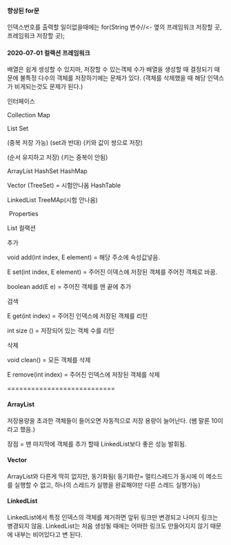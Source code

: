 

#### 향상된 for문

인덱스번호를 출력할 일이없을때에는 for(String 변수//<- 옆의 프레임워크 저장할 곳, 프레임워크 저장할 곳);







#### 2020-07-01 컬랙션 프레임워크

배열은 쉽게 생성할 수 있지마, 저장할 수 있는객체 수가 배열을 생성할 때 결정되기 때문에 불특정 다수의 객체를 저장하기에는 문제가 있다. (객체를 삭제했을 때 해당 인덱스가 비게되는것도 문제가 된다.)

인터페이스

Collection																							Map

List 								Set

(중복 저장 가능)			(set과 반대)												(키와 값이 쌍으로 저장)

(순서 유지하고 저장)																		(키는 중복이 안됨)



ArrayList					HashSet														HashMap

Vector						(TreeSet) = 시험안나옴								HashTable

LinkedList																						TreeMAp(시험 안나옴)	

​																											Properties







List 컬랙션



추가

void add(int index, E element) =  해당 주소에 속성값넣음.

E set(int index, E element) = 주어진 이덱스에 저장된 객체를 주어진 객체로 바꿈.

boolean add(E e) = 주어진 객체를 맨 끝에 추가



검색

E get(int index) = 주어진 인덱스에 저장된 객체를 리턴

int size () = 저장되어 있는 객체 수를 리턴



삭제

void clean() = 모든 객체를 삭제

E remove(int index) = 주어진 인덱스에 저장된 객체를 삭제





===========================

#### ArrayList

저장용량을 초과한 객체들이 들어오면 자동적으로 저장 용량이 늘어난다. (쌤 말론 10이라고 했음.)

장점 = 맨 마지막에 객체를 추가 할때 LinkedList보다 좋은 성능 발휘됨.

#### Vector

ArrayList와 다른게 딱히 없지만, 동기화됨( 동기화란= 멀티스레드가 동시에 이 메소드를 실행할 수 없고, 하나의 스레드가 실행을 완료해야만 다른 스레드 실행가능)

#### LinkedList

LinkedList에서 특정 인덱스의 객체를 제거하면 앞뒤 링크만 변경되고 나머지 링크는 병경되지 않음. LinkedList는 처음 생성될 때에는 어떠한 링크도 만들어지지 않기 때문에 내부는 비어있다고 변 된다.